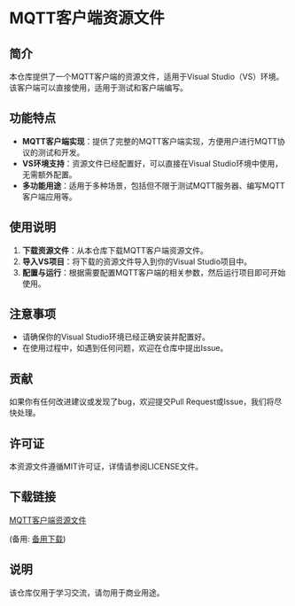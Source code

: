 # MQTT客户端资源文件

## 简介

本仓库提供了一个MQTT客户端的资源文件，适用于Visual Studio（VS）环境。该客户端可以直接使用，适用于测试和客户端编写。

## 功能特点

- **MQTT客户端实现**：提供了完整的MQTT客户端实现，方便用户进行MQTT协议的测试和开发。
- **VS环境支持**：资源文件已经配置好，可以直接在Visual Studio环境中使用，无需额外配置。
- **多功能用途**：适用于多种场景，包括但不限于测试MQTT服务器、编写MQTT客户端应用等。

## 使用说明

1. **下载资源文件**：从本仓库下载MQTT客户端资源文件。
2. **导入VS项目**：将下载的资源文件导入到你的Visual Studio项目中。
3. **配置与运行**：根据需要配置MQTT客户端的相关参数，然后运行项目即可开始使用。

## 注意事项

- 请确保你的Visual Studio环境已经正确安装并配置好。
- 在使用过程中，如遇到任何问题，欢迎在仓库中提出Issue。

## 贡献

如果你有任何改进建议或发现了bug，欢迎提交Pull Request或Issue，我们将尽快处理。

## 许可证

本资源文件遵循MIT许可证，详情请参阅LICENSE文件。

## 下载链接
[MQTT客户端资源文件](https://pan.quark.cn/s/4db661a80e12) 

(备用: [备用下载](https://pan.baidu.com/s/1yNg23UQpYQbHvHpz8sVQcQ?pwd=64r5))

## 说明

该仓库仅用于学习交流，请勿用于商业用途。
